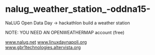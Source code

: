 # nalug_weather_station_-oddna15-
NaLUG Open Data Day -> hackathlon build a weather station

NOTE: YOU NEED AN OPENWEATHERMAP account (free)

www.nalug.net
www.linuxdaynapoli.org
www.gbr1technologies.altervista.org


